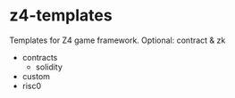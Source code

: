 # z4-templates

Templates for Z4 game framework. Optional: contract &amp; zk

- contracts
  - solidity
- custom
- risc0
